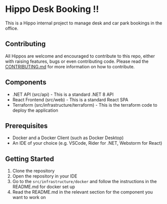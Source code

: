 # Hippo Desk Booking !!

This is a Hippo internal project to manage desk and car park bookings in the office.

## Contributing
All Hippos are welcome and encouraged to contribute to this repo, either with raising features, bugs or even contributing code.
Please read the [CONTRIBUTING.md](CONTRIBUTING.md) for more information on how to contribute.

## Components
- .NET API (src/api) - This is a standard .NET 8 API
- React Frontend (src/web) - This is a standard React SPA
- Terraform (src/infrastructure/terraform) - This is the terraform code to deploy the application

## Prerequisites
- Docker and a Docker Client (such as Docker Desktop)
- An IDE of your choice (e.g. VSCode, Rider for .NET, Webstorm for React)

## Getting Started
1. Clone the repository
2. Open the repository in your IDE
3. Go to the `src/infrastructure/docker` and follow the instructions in the README.md for docker set up
4. Read the README.md in the relevant section for the component you want to work on
